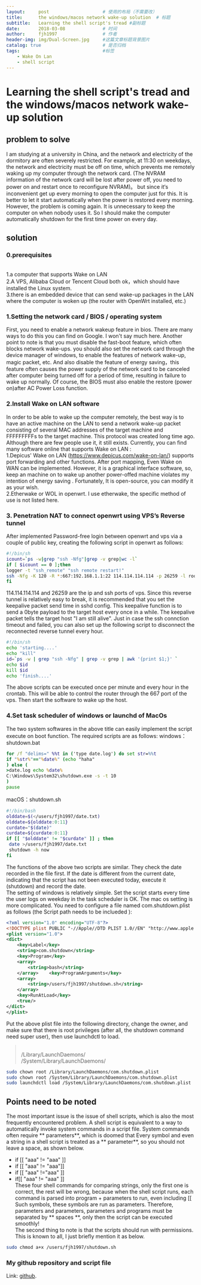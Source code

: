 ```yaml
---
layout:     post                    # 使用的布局（不需要改）
title:      the windows/macos network wake-up solution  # 标题 
subtitle:   Learning the shell script's tread #副标题
date:       2018-03-08              # 时间
author:     fjh1997                 # 作者
header-img: img/Dual-Screen.jpg     #这篇文章标题背景图片
catalog: true                       # 是否归档
tags:                               #标签
    - Wake On Lan
    - shell script
---
```


# Learning the shell script's tread and the windows/macos network wake-up solution

## problem to solve

I am studying at a university in China, and the network and electricity of the dormitory are often severely restricted. For example, at 11:30 on weekdays, the network and electricity must be off on time, which prevents me  remotely waking up my computer through the network card.  (The NVRAM information of the network card will be lost after power off, you need to power on and restart once to reconfigure NVRAM)。 but  since it‘s inconvenient get up every morning to open the computer just for this. It is better to let it start automatically when the power is restored every morning. However, the problem is coming again.  It is unnecessary to keep the computer on when nobody uses it. So I should make the computer  automatically shutdown for the first time power on every day.
## solution
### 0.prerequisites 
<br>1.a computer that supports Wake on LAN
<br>2.A VPS, Alibaba Cloud or Tencent Cloud both ok，which should have installed the Linux system.
<br>3.there is an embedded device that can send wake-up packages  in the LAN where the computer is woken up (the router with OpenWrt installed, etc.)
### 1.Setting the network card / BIOS / operating system
First, you need to enable a network wakeup feature in bios. There are many ways to do this you can find on Google. I won't say much here. Another point to note is that you must disable the fast-boot feature, which often blocks network wake-ups.  you should also set the network card through the device manager of windows, to enable the features of network wake-up, magic packet, etc. And also disable the feature of energy saving，this feature often causes the power supply of the network card to be canceled after computer being turned off for a period of time, resulting in failure to wake up normally. Of course, the BIOS must also enable the restore (power on)after AC Power Loss function.
### 2.Install Wake on LAN software
In order to be able to wake up the computer remotely, the best way is to have an active machine on the LAN to send a network wake-up packet consisting of several MAC addresses of the target machine and FFFFFFFFFs to the target machine. This protocol was created long time ago. Although there are few people  use it, it still exists.
Currently, you can find many software online that supports Wake on LAN :
<br>1.Depicus' Wake on LAN (https://www.depicus.com/wake-on-lan/) supports port forwarding and other functions. After port mapping, Even Wake on WAN can be implemented. However, it is a graphical interface software, so, keep an  machine  on to wake up another power-offed machine violates my intention of energy saving . Fortunately, It is open-source, you can modify it as your wish.
<br>2.Etherwake or WOL in openwrt. I use etherwake, the specific method of use is not listed here.
### 3. Penetration NAT to connect openwrt using VPS’s Reverse tunnel
After implemented Password-free login between openwrt and vps via a couple of public key, creating the following script in openwrt as follows:
```sh
#!/bin/sh
icount=`ps -w|grep "ssh -Nfg"|grep -v grep|wc -l`
if [ $icount == 0 ];then
logger -t "ssh_remote" "ssh remote restart!"
ssh -Nfg -K 120 -R *:667:192.168.1.1:22 114.114.114.114 -p 26259 -l root
fi
```

114.114.114.114 and 26259 are the ip and ssh ports of vps. Since this reverse tunnel is relatively easy to break, it is recommended that you set the keepalive packet send time in sshd config. This keepalive function is to send a 0byte payload to the target host every once in a while. The keepalive packet tells the target host "I am still alive".
Just in case the ssh connction timeout and failed, you can also set up the following script to disconnect the reconnected reverse tunnel every hour.
```sh
#!/bin/sh
echo 'starting....'
echo "kill"
id=`ps -w | grep "ssh -Nfg" | grep -v grep | awk '{print $1;}' `
echo $id
kill $id
echo 'finish....'
```
The above scripts can be executed once per minute and every hour in the crontab. This will be able to control the router through the 667 port of the vps. Then start the software to wake up the host.


### 4.Set  task scheduler of windows or launchd of MacOs

The two system softwares in the above title can easily implement the  script execute on boot function. The required scripts are as follows:
windows：shutdown.bat

```bat
for /f "delims=" %%t in ('type date.log') do set str=%%t
if "%str%"=="%date%" (echo "haha"
) else ( 
>date.log echo %date%
C:\Windows\System32\shutdown.exe -s -t 10
)
pause
```
macOS：shutdown.sh

```bash
#!/bin/bash
olddate=$(</users/fjh1997/date.txt)
olddate=${olddate:0:11}
curdate="$(date)"
curdate=${curdate:0:11}
if [[ "$olddate" != "$curdate" ]] ; then
 date >/users/fjh1997/date.txt
 shutdown -h now
fi
```
The functions of the above two scripts are similar. They check the date recorded in the file first. If the date is different from the current date, indicating that the script has not been executed today, execute it (shutdown) and record the date.
<br>The setting of windows is relatively simple. Set the script  starts every time the user logs on weekday in the task scheduler is OK. The mac os setting is more complicated. You need to configure a file named com.shutdown.plist as follows (the
Script path needs to be inclueded ):

```xml
<?xml version="1.0" encoding="UTF-8"?>
<!DOCTYPE plist PUBLIC "-//Apple//DTD PLIST 1.0//EN" "http://www.apple.com/DTDs/PropertyList-1.0.dtd">
<plist version="1.0">
<dict>
	<key>Label</key>
	<string>com.shutdown</string>
	<key>Program</key>
	<array>
		<string>bash</string>
	</array>	<key>ProgramArguments</key>
	<array>
		<string>/users/fjh1997/shutdown.sh</string>
	</array>
	<key>RunAtLoad</key>
	<true/>
</dict>
</plist>
```
Put the above plist file into the following directory, change the owner, and make sure that there is root privileges (after all, the shutdown command need super user), then use launchdctl to load.

><br> 	/Library/LaunchDaemons/
<br>/System/Library/LaunchDaemons/

```sh
sudo chown root /Library/LaunchDaemons/com.shutdown.plist
sudo chown root /System/Library/LaunchDaemons/com.shutdown.plist
sudo launchdctl load /System/Library/LaunchDaemons/com.shutdown.plist
```

## Points need to be noted
The most important issue is the issue of shell scripts, which is also the most frequently encountered problem. A shell script is equivalent to a way to automatically invoke system commands in a script file. System commands often require ** parameters**, which is doomed that Every symbol and even a string in a shell script is treated as a ** parameter**, so you should not leave a space, as shown below.

- if [[ "aaa" != "aaa" ]]
- if [[ "aaa" != "aaa"]]
-  if [[ "aaa" !="aaa" ]]
-  if[[ "aaa" != "aaa" ]]
<br>These four shell commands for comparing strings, only the first one is correct, the rest will be wrong, because when the shell script runs, each command is parsed into program + parameters to run, even including [[ Such symbols, these symbols are run as parameters. Therefore, parameters and parameters, parameters and programs must be separated by ** spaces **, only then the script can be executed smoothly!
<br>The second thing to note is that the scripts should run with permissions. This is  known to all, I just briefly mention it as below.

```sh
sudo chmod a+x /users/fjh1997/shutdown.sh
```

### My github repository and script file

Link: [github](https://github.com/fjh1997/something).